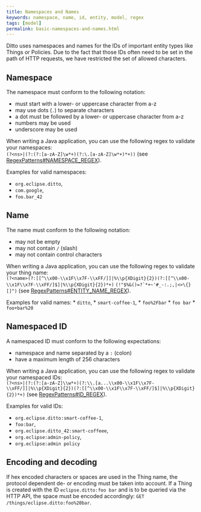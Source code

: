 ```yaml
---
title: Namespaces and Names
keywords: namespace, name, id, entity, model, regex
tags: [model]
permalink: basic-namespaces-and-names.html
---
```


Ditto uses namespaces and names for the IDs of important entity types like Things or Policies. Due to the fact that those
IDs often need to be set in the path of HTTP requests, we have restricted the set of allowed characters.

## Namespace

The namespace must conform to the following notation:
* must start with a lower- or uppercase character from a-z
* may use dots (`.`) to separate characters
* a dot must be followed by a lower- or uppercase character from a-z
* numbers may be used
* underscore may be used
	
When writing a Java application, you can use the following regex to validate your namespaces: <br/>
    ``(?<ns>|(?:(?:[a-zA-Z]\w*+)(?:\.[a-zA-Z]\w*+)*+))``
    (see [RegexPatterns#NAMESPACE_REGEX](https://github.com/eclipse/ditto/blob/master/model/base/src/main/java/org/eclipse/ditto/model/base/entity/id/RegexPatterns.java#L42)).
	
Examples for valid namespaces:
* `org.eclipse.ditto`,
* `com.google`,
* `foo.bar_42`

## Name

The name must conform to the following notation:
* may not be empty
* may not contain `/` (slash)
* may not contain control characters

When writing a Java application, you can use the following regex to validate your thing name: <br/>
    ``(?<name>(?:[[^\\x00-\\x1F\\x7F-\\xFF/]]|%\\p{XDigit}{2})(?:[[^\\x00-\\x1F\\x7F-\\xFF/]$]|%\\p{XDigit}{2})*+)``
    ``(!"$%&()=?`*+~'#_-:.;,|<>\{}[]^)`` 
    (see [RegexPatterns#ENTITY_NAME_REGEX](https://github.com/eclipse/ditto/blob/master/model/base/src/main/java/org/eclipse/ditto/model/base/entity/id/RegexPatterns.java#L90)).

Examples for valid names:
    * `ditto`,
    * `smart-coffee-1`,
    * `foo%2Fbar`
    * `foo bar`
    * `foo+bar%20`
    


## Namespaced ID

A namespaced ID must conform to the following expectations:
* namespace and name separated by a `:` (colon)
* have a maximum length of 256 characters

When writing a Java application, you can use the following regex to validate your namespaced IDs: <br/>
	``(?<ns>|(?:(?:[a-zA-Z]\\w*+)(?:\\.[a...\\x00-\\x1F\\x7F-\\xFF/]]|%\\p{XDigit}{2})(?:[[^\\x00-\\x1F\\x7F-\\xFF/]$]|%\\p{XDigit}{2})*+)`` 
	(see [RegexPatterns#ID_REGEX](https://github.com/eclipse/ditto/blob/master/model/base/src/main/java/org/eclipse/ditto/model/base/entity/id/RegexPatterns.java#L97)).

Examples for valid IDs:
* `org.eclipse.ditto:smart-coffee-1`,
* `foo:bar`,
* `org.eclipse.ditto_42:smart-coffeee`,
* `org.eclipse:admin-policy`,
* `org.eclipse:admin policy`

## Encoding and decoding

If hex encoded characters or spaces are used in the Thing name, the protocol dependent de- or encoding must be taken into account. If a Thing is created with the ID `eclipse.ditto:foo bar` and is to be queried via the HTTP API, the space must be encoded accordingly:
`GET /things/eclipse.ditto:foo%20bar`.
